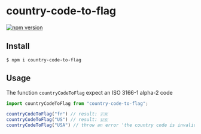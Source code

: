 # country-code-to-flag

[![npm version](https://badge.fury.io/js/jest-image-snapshot.svg)](https://badge.fury.io/js/jest-image-snapshot)

## Install

```$ npm i country-code-to-flag```

## Usage

The function `countryCodeToFlag` expect an ISO 3166-1 alpha-2 code
```js
import countryCodeToFlag from "country-code-to-flag";

countryCodeToFlag("fr") // result: 🇫🇷
countryCodeToFlag("US") // result: 🇺🇸
countryCodeToFlag("USA") // throw an error 'the country code is invalid'
```


